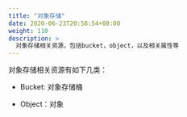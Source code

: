 ```yaml
---
title: "对象存储"
date: 2020-06-23T20:58:54+08:00
weight: 110
description: >
  对象存储相关资源，包括bucket，object，以及相关属性等
---
```


对象存储相关资源有如下几类：

* Bucket: 对象存储桶

* Object：对象

